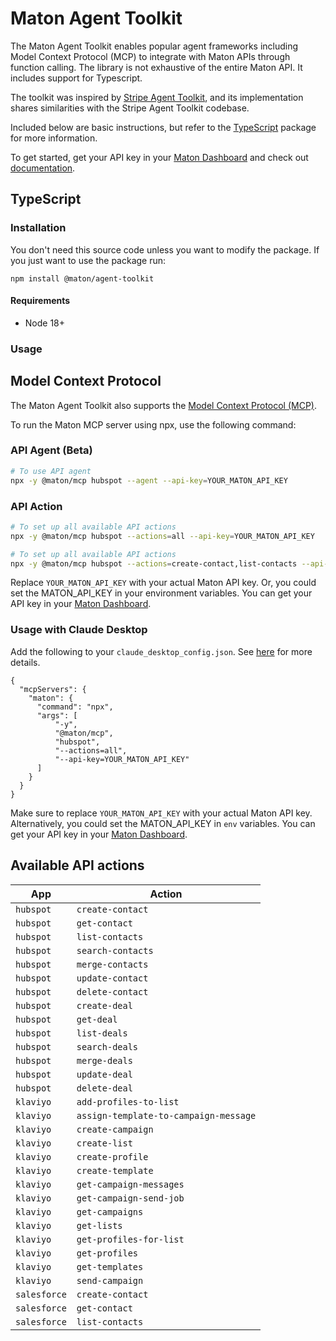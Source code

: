 # Maton Agent Toolkit

The Maton Agent Toolkit enables popular agent frameworks including Model Context Protocol (MCP) to integrate with Maton APIs through function calling. The library is not exhaustive of the entire Maton API. It includes support for Typescript.

The toolkit was inspired by [Stripe Agent Toolkit][stripe-agent-toolkit], and its implementation shares similarities with the Stripe Agent Toolkit codebase.

Included below are basic instructions, but refer to the [TypeScript](/typescript) package for more information.

To get started, get your API key in your [Maton Dashboard][api-keys] and check out [documentation][docs].

## TypeScript

### Installation

You don't need this source code unless you want to modify the package. If you just
want to use the package run:

```
npm install @maton/agent-toolkit
```

#### Requirements

- Node 18+

### Usage

## Model Context Protocol

The Maton Agent Toolkit also supports the [Model Context Protocol (MCP)](https://modelcontextprotocol.com/).

To run the Maton MCP server using npx, use the following command:

### API Agent (Beta)

```bash
# To use API agent
npx -y @maton/mcp hubspot --agent --api-key=YOUR_MATON_API_KEY
```

### API Action

```bash
# To set up all available API actions
npx -y @maton/mcp hubspot --actions=all --api-key=YOUR_MATON_API_KEY

# To set up all available API actions
npx -y @maton/mcp hubspot --actions=create-contact,list-contacts --api-key=YOUR_MATON_API_KEY
```

Replace `YOUR_MATON_API_KEY` with your actual Maton API key. Or, you could set the MATON_API_KEY in your environment variables. You can get your API key in your [Maton Dashboard][api-keys].

### Usage with Claude Desktop

Add the following to your `claude_desktop_config.json`. See [here](https://modelcontextprotocol.io/quickstart/user) for more details.

```
{
  "mcpServers": {
    "maton": {
      "command": "npx",
      "args": [
          "-y",
          "@maton/mcp",
          "hubspot",
          "--actions=all",
          "--api-key=YOUR_MATON_API_KEY"
      ]
    }
  }
}
```

Make sure to replace `YOUR_MATON_API_KEY` with your actual Maton API key. Alternatively, you could set the MATON_API_KEY in `env` variables. You can get your API key in your [Maton Dashboard][api-keys].

## Available API actions

| App          | Action                                |
| ------------ | ------------------------------------- |
| `hubspot`    | `create-contact`                      |
| `hubspot`    | `get-contact`                         |
| `hubspot`    | `list-contacts`                       |
| `hubspot`    | `search-contacts`                     |
| `hubspot`    | `merge-contacts`                      |
| `hubspot`    | `update-contact`                      |
| `hubspot`    | `delete-contact`                      |
| `hubspot`    | `create-deal`                         |
| `hubspot`    | `get-deal`                            |
| `hubspot`    | `list-deals`                          |
| `hubspot`    | `search-deals`                        |
| `hubspot`    | `merge-deals`                         |
| `hubspot`    | `update-deal`                         |
| `hubspot`    | `delete-deal`                         |
| `klaviyo`    | `add-profiles-to-list`                |
| `klaviyo`    | `assign-template-to-campaign-message` |
| `klaviyo`    | `create-campaign`                     |
| `klaviyo`    | `create-list`                         |
| `klaviyo`    | `create-profile`                      |
| `klaviyo`    | `create-template`                     |
| `klaviyo`    | `get-campaign-messages`               |
| `klaviyo`    | `get-campaign-send-job`               |
| `klaviyo`    | `get-campaigns`                       |
| `klaviyo`    | `get-lists`                           |
| `klaviyo`    | `get-profiles-for-list`               |
| `klaviyo`    | `get-profiles`                        |
| `klaviyo`    | `get-templates`                       |
| `klaviyo`    | `send-campaign`                       |
| `salesforce` | `create-contact`                      |
| `salesforce` | `get-contact`                         |
| `salesforce` | `list-contacts`                       |

[api-keys]: https://maton.ai/api-keys
[docs]: https://maton.ai/docs/api-reference
[stripe-agent-toolkit]: https://github.com/stripe/agent-toolkit
